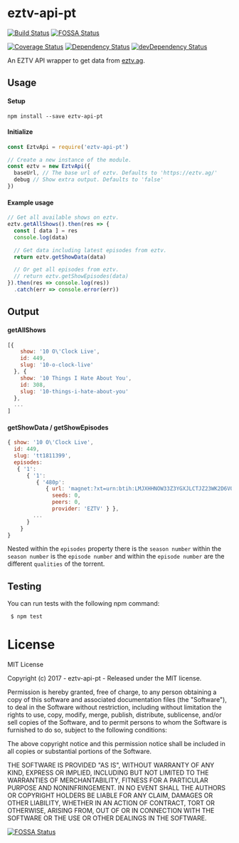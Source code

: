 # eztv-api-pt

[![Build Status](https://travis-ci.org/ChrisAlderson/eztv-api-pt.svg?branch=master)](https://travis-ci.org/ChrisAlderson/eztv-api-pt)[![FOSSA Status](https://app.fossa.io/api/projects/git%2Bhttps%3A%2F%2Fgithub.com%2FChrisAlderson%2Feztv-api-pt.svg?type=shield)](https://app.fossa.io/projects/git%2Bhttps%3A%2F%2Fgithub.com%2FChrisAlderson%2Feztv-api-pt?ref=badge_shield)

[![Coverage Status](https://coveralls.io/repos/github/ChrisAlderson/eztv-api-pt/badge.svg?branch=master)](https://coveralls.io/github/ChrisAlderson/eztv-api-pt?branch=master)
[![Dependency Status](https://david-dm.org/ChrisAlderson/eztv-api-pt.svg)](https://david-dm.org/ChrisAlderson/eztv-api-pt)
[![devDependency Status](https://david-dm.org/ChrisAlderson/eztv-api-pt/dev-status.svg)](https://david-dm.org/ChrisAlderson/eztv-api-pt#info=devDependencies)

An EZTV API wrapper to get data from [eztv.ag](https://eztv.ag/).

## Usage

#### Setup
```
npm install --save eztv-api-pt
```

#### Initialize
```js
const EztvApi = require('eztv-api-pt')

// Create a new instance of the module.
const eztv = new EztvApi({
  baseUrl, // The base url of eztv. Defaults to 'https://eztv.ag/'
  debug // Show extra output. Defaults to 'false'
})
```

#### Example usage
```js
// Get all available shows on eztv.
eztv.getAllShows().then(res => {
  const [ data ] = res
  console.log(data)

  // Get data including latest episodes from eztv.
  return eztv.getShowData(data)

  // Or get all episodes from eztv.
  // return eztv.getShowEpisodes(data)
}).then(res => console.log(res))
  .catch(err => console.error(err))
```

## Output

#### getAllShows
```js
[{
    show: '10 O\'Clock Live',
    id: 449,
    slug: '10-o-clock-live'
  }, {
    show: '10 Things I Hate About You',
    id: 308,
    slug: '10-things-i-hate-about-you'
  },
  ...
]
```

#### getShowData / getShowEpisodes
```js
{ show: '10 O\'Clock Live',
  id: 449,
  slug: 'tt1811399',
  episodes:
   { '1':
      { '1':
         { '480p':
            { url: 'magnet:?xt=urn:btih:LMJXHHNOW33Z3YGXJLCTJZ23WK2D6VO4&dn=10.OClock.Live.S01E01.WS.PDTV.XviD-PVR&tr=udp://tracker.openbittorrent.com:80&tr=udp://open.demonii.com:80&tr=udp://tracker.coppersurfer.tk:80&tr=udp://tracker.leechers-paradise.org:6969&tr=udp://exodus.desync.com:6969',
              seeds: 0,
              peers: 0,
              provider: 'EZTV' } },
        ...
      }
    }
}
```

Nested within the `episodes` property there is the `season number`
within the `season number` is the `episode number` and within the
`episode number` are the different `qualities` of the torrent.

## Testing

You can run tests with the following npm command:
```
 $ npm test
```

# License

MIT License

Copyright (c) 2017 - eztv-api-pt - Released under the MIT license.

Permission is hereby granted, free of charge, to any person obtaining a copy
of this software and associated documentation files (the "Software"), to deal
in the Software without restriction, including without limitation the rights
to use, copy, modify, merge, publish, distribute, sublicense, and/or sell
copies of the Software, and to permit persons to whom the Software is
furnished to do so, subject to the following conditions:

The above copyright notice and this permission notice shall be included in all
copies or substantial portions of the Software.

THE SOFTWARE IS PROVIDED "AS IS", WITHOUT WARRANTY OF ANY KIND, EXPRESS OR
IMPLIED, INCLUDING BUT NOT LIMITED TO THE WARRANTIES OF MERCHANTABILITY,
FITNESS FOR A PARTICULAR PURPOSE AND NONINFRINGEMENT. IN NO EVENT SHALL THE
AUTHORS OR COPYRIGHT HOLDERS BE LIABLE FOR ANY CLAIM, DAMAGES OR OTHER
LIABILITY, WHETHER IN AN ACTION OF CONTRACT, TORT OR OTHERWISE, ARISING FROM,
OUT OF OR IN CONNECTION WITH THE SOFTWARE OR THE USE OR OTHER DEALINGS IN THE
SOFTWARE.


[![FOSSA Status](https://app.fossa.io/api/projects/git%2Bhttps%3A%2F%2Fgithub.com%2FChrisAlderson%2Feztv-api-pt.svg?type=large)](https://app.fossa.io/projects/git%2Bhttps%3A%2F%2Fgithub.com%2FChrisAlderson%2Feztv-api-pt?ref=badge_large)
